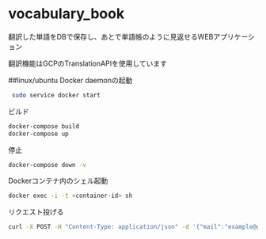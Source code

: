 # vocabulary_book 
翻訳した単語をDBで保存し、あとで単語帳のように見返せるWEBアプリケーション

翻訳機能はGCPのTranslationAPIを使用しています


##linux/ubuntu
Docker daemonの起動
```bash
 sudo service docker start
```

ビルド
```bash
docker-compose build
docker-compose up
```

停止
```bash
docker-compose down -v
```

Dockerコンテナ内のシェル起動
```bash
docker exec -i -t <container-id> sh
```

リクエスト投げる
```bash
curl -X POST -H "Content-Type: application/json" -d '{"mail":"example@gmail.com","password":"password"}' localhost:80/signup
```
